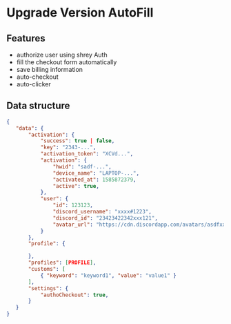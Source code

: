 # Upgrade Version AutoFill

## Features

 - authorize user using shrey Auth
 - fill the checkout form automatically
 - save billing information
 - auto-checkout
 - auto-clicker

 ## Data structure

 ```json
{
    "data": {
        "activation": {
            "success": true | false,
            "key": "2343-...",
            "activation_token": "XCVd...",
            "activation": {
                "hwid": "sadf-...",
                "device_name": "LAPTOP-...",
                "activated_at": 1585872379,
                "active": true,
            },
            "user": {
                "id": 123123,
                "discord_username": "xxxx#1223",
                "discord_id": "23423422342xxx121",
                "avatar_url": "https://cdn.discordapp.com/avatars/asdfxxx.png"
            }
        },
        "profile": {

        },
        "profiles": [PROFILE],
        "customs": [
            { "keyword": "keyword1", "value": "value1" }
        ],
        "settings": {
            "authoCheckout": true,
        }
    }
}
 ```